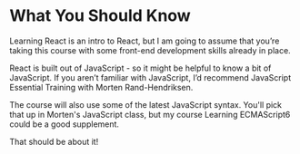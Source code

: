 # What You Should Know

Learning React is an intro to React, but I am going to assume that you’re taking this course with some front-end development skills already in place.

React is built out of JavaScript - so it might be helpful to know a bit of JavaScript. If you aren’t familiar with JavaScript, I’d recommend JavaScript Essential Training with Morten Rand-Hendriksen.

The course will also use some of the latest JavaScript syntax. You'll pick that up in Morten's JavaScript class, but my course Learning ECMAScript6 could be a good supplement.

That should be about it! 